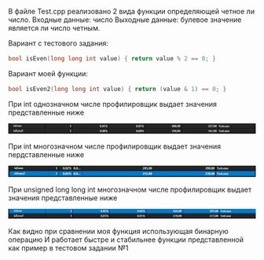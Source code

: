 В файле Test.cpp реализовано 2 вида функции определяющей четное ли число.
Входные данные: число
Выходные данные: булевое значение является ли число четным.

Вариант с тестового задания:
``` cpp
bool isEven(long long int value) { return value % 2 == 0; }
```

Вариант моей функции:
``` cpp
bool isEven2(long long int value) { return (value & 1) == 0; }
```
При int однозначном числе профилировщик выдает значения представленные ниже

![тест1](https://github.com/WhiteChewy/Test1/blob/Nikita/тест%201.PNG)

При int многозначном числе профилировщик выдает значения пердставленные ниже

![тест2](https://github.com/WhiteChewy/Test1/blob/Nikita/тест%202.PNG)

При unsigned long long int многозначном числе профилировщик выдает значения представленные ниже

![тест3](https://github.com/WhiteChewy/Test1/blob/Nikita/тест%203.PNG)


Как видно при сравнении моя функция использующая бинарную операцию И работает быстре и стабильнее функции 
представленной как пример в тестовом задании №1